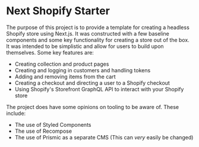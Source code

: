 # Next Shopify Starter

The purpose of this project is to provide a template for creating a headless Shopify store using Next.js. It was constructed with a few baseline components and some key functionality for creating a store out of the box. It was intended to be simplistic and allow for users to build upon themselves. Some key features are:

- Creating collection and product pages
- Creating and logging in customers and handling tokens
- Adding and removing items from the cart
- Creating a checkout and directing a user to a Shopify checkout
- Using Shopify's Storefront GraphQL API to interact with your Shopify store

The project does have some opinions on tooling to be aware of. These include:

- The use of Styled Components
- The use of Recompose
- The use of Prismic as a separate CMS (This can _very_ easily be changed)
